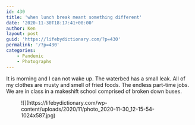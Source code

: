 ```yaml
---
id: 430
title: 'when lunch break meant something different'
date: '2020-11-30T18:17:41+00:00'
author: Ken
layout: post
guid: 'https://lifebydictionary.com/?p=430'
permalink: '/?p=430'
categories:
    - Pandemic
    - Photographs
---
```


It is morning and I can not wake up. The waterbed has a small leak. All of my clothes are musty and smell of fried foods. The endless part-time jobs. We are in class in a makeshift school comprised of broken down buses.

<figure class="wp-block-image size-large">![](https://lifebydictionary.com/wp-content/uploads/2020/11/photo_2020-11-30_12-15-54-1024x587.jpg)</figure>